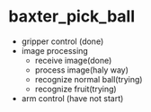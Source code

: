 # baxter_pick_ball

* gripper control (done)
* image processing
  * receive image(done)
  * process image(haly way)
  * recognize normal ball(trying)
  * recognize fruit(trying)
* arm control (have not start)